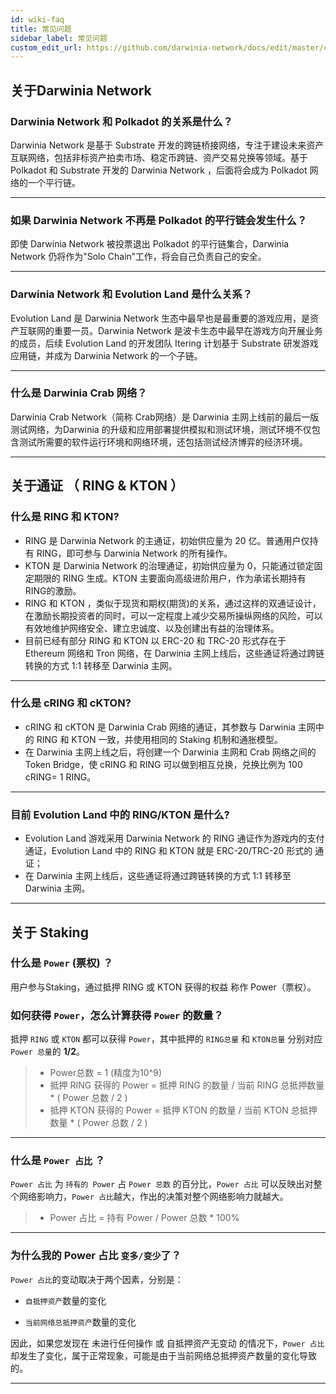 ```yaml
---
id: wiki-faq
title: 常见问题
sidebar_label: 常见问题
custom_edit_url: https://github.com/darwinia-network/docs/edit/master/content/zh-CN/wiki-misc-faq.md
---
```


## 关于Darwinia Network

### Darwinia Network 和 Polkadot 的关系是什么？
Darwinia Network 是基于 Substrate 开发的跨链桥接网络，专注于建设未来资产互联网络，包括非标资产拍卖市场、稳定币跨链、资产交易兑换等领域。基于 Polkadot 和 Substrate 开发的 Darwinia Network ，后面将会成为 Polkadot 网络的一个平行链。

<hr />

### 如果 Darwinia Network 不再是 Polkadot 的平行链会发生什么？
即使 Darwinia Network 被投票退出 Polkadot 的平行链集合，Darwinia Network 仍将作为"Solo Chain”工作，将会自己负责自己的安全。

<hr />

### Darwinia Network 和 Evolution Land 是什么关系？
Evolution Land 是 Darwinia Network 生态中最早也是最重要的游戏应用，是资产互联网的重要一员。Darwinia Network 是波卡生态中最早在游戏方向开展业务的成员，后续 Evolution Land 的开发团队 Itering 计划基于 Substrate 研发游戏应用链，并成为 Darwinia Network 的一个子链。

<hr />

### 什么是 Darwinia Crab 网络？
Darwinia Crab Network（简称 Crab网络）是 Darwinia 主网上线前的最后一版测试网络，为Darwinia 的升级和应用部署提供模拟和测试环境，测试环境不仅包含测试所需要的软件运行环境和网络环境，还包括测试经济博弈的经济环境。

<hr />


## 关于通证 （ RING & KTON ）

### 什么是 RING 和 KTON?
- RING 是 Darwinia Network 的主通证，初始供应量为 20 亿。普通用户仅持有 RING，即可参与 Darwinia Network 的所有操作。
- KTON 是 Darwinia Network 的治理通证，初始供应量为 0，只能通过锁定固定期限的 RING 生成。KTON 主要面向高级进阶用户，作为承诺长期持有RING的激励。
- RING 和 KTON ，类似于现货和期权(期货)的关系，通过这样的双通证设计，在激励长期投资者的同时，可以一定程度上减少交易所操纵网络的风险，可以有效地维护网络安全、建立忠诚度、以及创建出有益的治理体系。
- 目前已经有部分 RING 和 KTON 以 ERC-20 和 TRC-20 形式存在于 Ethereum 网络和 Tron 网络，在 Darwinia 主网上线后，这些通证将通过跨链转换的方式 1:1 转移至 Darwinia 主网。

<hr />

### 什么是 cRING 和 cKTON?
- cRING 和 cKTON 是 Darwinia Crab 网络的通证，其参数与 Darwinia 主网中的 RING 和 KTON 一致，并使用相同的 Staking 机制和通胀模型。
- 在 Darwinia 主网上线之后，将创建一个 Darwinia 主网和 Crab 网络之间的 Token Bridge，使 cRING 和 RING 可以做到相互兑换，兑换比例为 100 cRING= 1 RING。

<hr />

### 目前 Evolution Land 中的 RING/KTON 是什么?
- Evolution Land 游戏采用 Darwinia Network 的 RING 通证作为游戏内的支付通证，Evolution Land 中的 RING 和 KTON 就是 ERC-20/TRC-20 形式的 通证；
- 在 Darwinia 主网上线后，这些通证将通过跨链转换的方式 1:1 转移至 Darwinia 主网。

<hr />


## 关于 Staking 

### 什么是 `Power` (票权) ？

用户参与Staking，通过抵押 RING 或 KTON 获得的权益 称作 Power（票权）。


### 如何获得 `Power`，怎么计算获得 `Power` 的数量？

抵押 `RING` 或 `KTON` 都可以获得 `Power`，其中抵押的 `RING总量` 和 `KTON总量` 分别对应 `Power 总量`的 **1/2**。

   > - Power总数 = 1 (精度为10^9)
   > - 抵押 RING 获得的 Power = 抵押 RING 的数量 / 当前 RING 总抵押数量 * ( Power 总数 / 2 )
   > - 抵押 KTON 获得的 Power = 抵押 KTON 的数量 / 当前 KTON 总抵押数量 * ( Power 总数 / 2 )

<hr />

### 什么是 `Power 占比` ？

`Power 占比` 为 `持有的 Power` 占  `Power 总数` 的百分比，`Power 占比` 可以反映出对整个网络影响力，`Power 占比`越大，作出的决策对整个网络影响力就越大。

   > - Power 占比 = 持有 Power / Power 总数 * 100%

<hr />

### 为什么我的 Power 占比 `变多/变少`了？

`Power 占比`的变动取决于两个因素，分别是：

- `自抵押资产`数量的变化

- `当前网络总抵押资产`数量的变化

因此，如果您发现在 未进行任何操作 或 自抵押资产无变动 的情况下，`Power 占比`却发生了变化，属于正常现象，可能是由于当前网络总抵押资产数量的变化导致的。

<hr />

